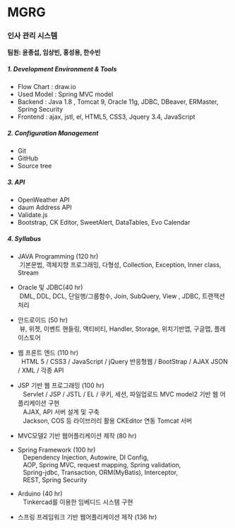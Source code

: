 # MGRG
### 인사 관리 시스템
**팀원: 윤종섭, 임상빈, 홍성용, 한수빈**

##### 1. Development Environment & Tools
  - Flow Chart : draw.io
  - Used Model : Spring MVC model
  - Backend : 
   Java 1.8 , Tomcat 9, Oracle 11g, JDBC, DBeaver, ERMaster, Spring Security
  - Frontend : 
  ajax, jstl, el, HTML5, CSS3, Jquery 3.4, JavaScript



##### 2. Configuration Management
  - Git
  - GitHub
  - Source tree


##### 3. API
  - OpenWeather API
  - daum Address API
  - Validate.js
  - Bootstrap, CK Editor, SweetAlert, DataTables, Evo Calendar
    


##### 4. Syllabus
  - JAVA Programming (120 hr) <br>
    &nbsp;기본문법, 객체지향 프로그래밍, 다형성, Collection, Exception, Inner class, Stream


  - Oracle 및 JDBC(40 hr) <br>
    &nbsp;DML, DDL, DCL, 단일행/그룹함수, Join, SubQuery, View , JDBC, 트랜잭션 처리


  - 안드로이드 (50 hr) <br>
    &nbsp;뷰, 위젯, 이벤트 핸들링, 액티비티, 
    Handler, Storage, 위치기반앱, 구글맵, 플레이스토어 


  - 웹 프론트 엔드  (110 hr)<br>
    &nbsp; HTML 5 / CSS3 / JavaScript / jQuery
    반응형웹 / BootStrap / AJAX
    JSON / XML / 각종 API


  - JSP 기반 웹 프로그래밍 (100 hr)<br>
     &nbsp;&nbsp; Servlet / JSP / JSTL / EL / 
 쿠키, 세션, 파일업로드
 MVC model2 기반 웹 어플리케이션 구현<br>
 &nbsp;&nbsp; AJAX, API 서버 설계 및 구축<br>
 &nbsp;&nbsp; Jackson, COS 등 라이브러리 활용
 CKEditor 연동
 Tomcat 서버


  - MVC모델2 기반 웹어플리케이션 제작 (80 hr)
  
  - Spring Framework (100 hr) <br>
  &nbsp;&nbsp; Dependency Injection, Autowire, DI Config,<br>
  &nbsp;&nbsp; AOP, Spring MVC, request mapping, Spring validation,<br>
  &nbsp;&nbsp; Spring-jdbc, Transaction, ORM(MyBatis), Interceptor,<br>
  &nbsp;&nbsp; REST, Spring Security
  
  
  - Arduino (40 hr) <br>
  &nbsp;&nbsp; Tinkercad를 이용한 임베디드 시스템 구현
  
  - 스프링 프레임워크 기반 웹어플리케이션 제작 (136 hr)
  
